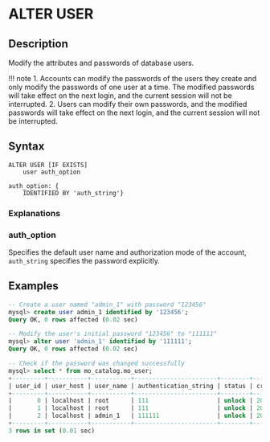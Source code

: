 # **ALTER USER**

## **Description**

Modify the attributes and passwords of database users.

!!! note
    1. Accounts can modify the passwords of the users they create and only modify the passwords of one user at a time. The modified passwords will take effect on the next login, and the current session will not be interrupted.
    2. Users can modify their own passwords, and the modified passwords will take effect on the next login, and the current session will not be interrupted.

## **Syntax**

```
ALTER USER [IF EXISTS]
    user auth_option

auth_option: {
    IDENTIFIED BY 'auth_string'}
```

### Explanations

### auth_option

Specifies the default user name and authorization mode of the account, `auth_string` specifies the password explicitly.

## **Examples**

```sql
-- Create a user named "admin_1" with password "123456"
mysql> create user admin_1 identified by '123456';
Query OK, 0 rows affected (0.02 sec)

-- Modify the user's initial password "123456" to "111111"
mysql> alter user 'admin_1' identified by '111111';
Query OK, 0 rows affected (0.02 sec)

-- Check if the password was changed successfully
mysql> select * from mo_catalog.mo_user;
+---------+-----------+-----------+-----------------------+--------+---------------------+--------------+------------+---------+-------+--------------+
| user_id | user_host | user_name | authentication_string | status | created_time        | expired_time | login_type | creator | owner | default_role |
+---------+-----------+-----------+-----------------------+--------+---------------------+--------------+------------+---------+-------+--------------+
|       0 | localhost | root      | 111                   | unlock | 2023-04-19 06:37:58 | NULL         | PASSWORD   |       0 |     0 |            0 |
|       1 | localhost | root      | 111                   | unlock | 2023-04-19 06:37:58 | NULL         | PASSWORD   |       0 |     0 |            0 |
|       2 | localhost | admin_1   | 111111                | unlock | 2023-04-21 06:21:31 | NULL         | PASSWORD   |       1 |     0 |            1 |
+---------+-----------+-----------+-----------------------+--------+---------------------+--------------+------------+---------+-------+--------------+
3 rows in set (0.01 sec)
```

<!--select admin_1, mr.role_name  from mo_catalog.mo_role mr, mo_catalog.mo_user mu, mo_catalog.mo_user_grant mur
where mr.role_id =mur.role_id and mu.user_id = mur.user_id
order by mu.user_id asc, mr.role_id ;-->
